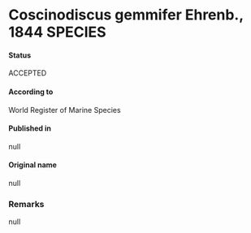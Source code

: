 Coscinodiscus gemmifer Ehrenb., 1844 SPECIES
=======

#### Status
ACCEPTED

#### According to
World Register of Marine Species

#### Published in
null

#### Original name
null

### Remarks
null